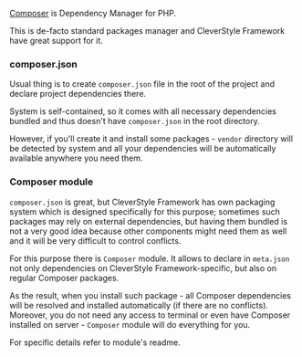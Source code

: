 [Composer](https://getcomposer.org/) is Dependency Manager for PHP.

This is de-facto standard packages manager and CleverStyle Framework have great support for it.

### composer.json
Usual thing is to create `composer.json` file in the root of the project and declare project dependencies there.

System is self-contained, so it comes with all necessary dependencies bundled and thus doesn't have `composer.json` in the root directory.

However, if you'll create it and install some packages - `vendor` directory will be detected by system and all your dependencies will be automatically available anywhere you need them.

### Composer module
`composer.json` is great, but CleverStyle Framework has own packaging system which is designed specifically for this purpose; sometimes such packages may rely on external dependencies, but having them bundled is not a very good idea because other components might need them as well and it will be very difficult to control conflicts.

For this purpose there is `Composer` module. It allows to declare in `meta.json` not only dependencies on CleverStyle Framework-specific, but also on regular Composer packages.

As the result, when you install such package - all Composer dependencies will be resolved and installed automatically (if there are no conflicts). Moreover, you do not need any access to terminal or even have Composer installed on server - `Composer` module will do everything for you.

For specific details refer to module's readme.
